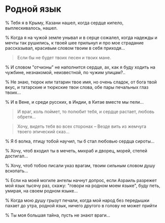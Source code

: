 # Родной язык 

% Тебя я в Крыму, Казани нашел, когда сердце кипело, выплескивалось, нашел.

% Когда я на чужой земле унывал и в серце сожалел, когда надежды и мечты так рушились, к твоей шее прильнул и про мое страдание рассказывал, красивым словом твоим в себя приходя…

> Если бы не будет твоих песен и твоих мане.

% И словом "отчизны" не наполнится сердце, ах, как я буду ходить на чужбине, незнакомой, неизвестной, по чужим улицам?..

% Не знаю, тюрок или татарин твое имя, но очень сладок, от бога твой вкус, и татарские и тюркские твои слова, обе пары печальных глаз твоих...

% И в Вене, и среди русских, в Индии, в Китае вместе мы пели...

> И враг, коль поймет, то полюбит тебя, и сердце растает, любовь обретя...

> Хочу, видеть тебя во всех сторонах –
Везде вить из жемчуга твоего эпический сказ…

% Я б волка, птицу тобой научил, ты б стал любовью сердца сироты...

% Хочу, чтоб входил ты в мечеть, михраб и дворец, морей, степей достигал...

% Хочу, чтоб тобою писали указ врагам, твоим сильным словом душу вскопать...

% Если на моей могиле ангелы начнут допрос, если Азраиль разрежет мой язык тысячу раз, скажу: "говори на родном моем языке", буду петь, умирая, на своем родном языке...

% Когда мою душу грызут печали, когда мой народ без передышки пахает до утра, родной язык, ничего другого в голову не может прийти

% Ты моя большая тайна, пусть не знают враги...
